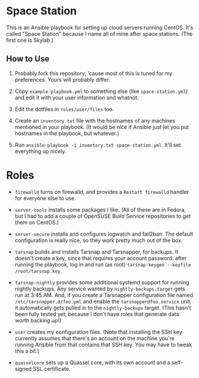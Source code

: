 Space Station
=============
This is an Ansible playbook for setting up cloud servers running CentOS.
It's called "Space Station" because I name all of mine after space stations.
(The first one is Skylab.)


How to Use
----------
1.  Probably fork this repository, 'cause most of this is tuned for my
    preferences. Yours will probably differ.

2.  Copy `example-playbook.yml` to something else (like `space-station.yml`)
    and edit it with your user information and whatnot.

3.  Edit the dotfiles in `roles/user/files` too.

4.  Create an `inventory.txt` file with the hostnames of any machines
    mentioned in your playbook. (It would be nice if Ansible just let you
    put hostnames in the playbook, but whatever.)

5.  Run `ansible-playbook -i inventory.txt space-station.yml`.
    It'll set everything up nicely.


Roles
=====
* `firewalld` turns on firewalld, and provides a `Restart firewalld` handler
  for everyone else to use.

* `server-tools` installs some packages I like. (All of these are in Fedora,
  but I had to add a couple of OpenSUSE Build Service repositories to get
  them on CentOS.)

* `server-secure` installs and configures logwatch and fail2ban.
  The default configuration is really nice, so they work pretty much out
  of the box.

* `tarsnap` builds and installs Tarsnap and Tarsnapper, for backups.
  It doesn't create a key, since that requires your account password:
  after running the playbook, log in and run (as root)
  `tarsnap-keygen --keyfile /root/tarsnap.key`.

* `tarsnap-nightly` provides some additional systemd support for running
  nightly backups. Any service wanted by `nightly-backups.target` gets run at
  3:45 AM. And, if you create a Tarsnapper configuration file named
  `/etc/tarsnapper.d/foo.yml` and enable the `tarsnapper@foo.service` unit,
  it automatically gets pulled in to the `nightly-backups` target.
  (This hasn't been fully tested yet, because I don't have roles that
  generate data worth backing up!)

* `user` creates my configuration files. (Note that installing the SSH key
  currently assumes that there's an account on the machine you're running
  Ansible from that contains that SSH key. You may have to tweak this a bit.)

* `quasselcore` sets up a Quassel core, with its own account and a self-signed
  SSL certificate.

